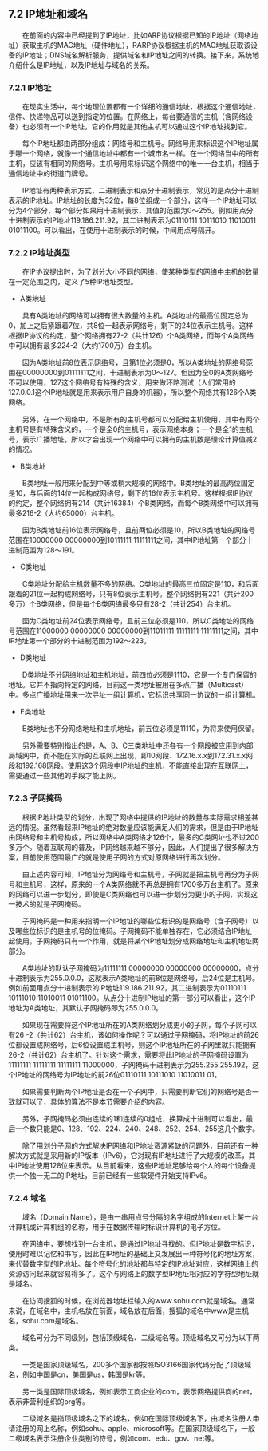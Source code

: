 ## 7.2  IP地址和域名

 

&emsp;&emsp;在前面的内容中已经提到了IP地址，比如ARP协议根据已知的IP地址（网络地址）获取主机的MAC地址（硬件地址），RARP协议根据主机的MAC地址获取该设备的IP地址；DNS域名解析服务，提供域名和IP地址之间的转换。接下来，系统地介绍什么是IP地址，以及IP地址与域名的关系。




### 7.2.1  IP地址  

&emsp;&emsp;在现实生活中，每个地理位置都有一个详细的通信地址，根据这个通信地址，信件、快递物品可以送到指定的位置。在网络上，每台要通信的主机（含网络设备）也必须有一个IP地址，它的作用就是其他主机可以通过这个IP地址找到它。

&emsp;&emsp;每个IP地址都由两部分组成：网络号和主机号。网络号用来标识这个IP地址属于哪一个网络，就像一个通信地址中都有一个城市名一样。在一个网络当中的所有主机，应该有相同的网络号。主机号用来标识这个网络中的唯一一台主机，相当于通信地址中的街道门牌号。

&emsp;&emsp;IP地址有两种表示方式，二进制表示和点分十进制表示，常见的是点分十进制表示的IP地址。IP地址的长度为32位，每8位组成一个部分，这样一个IP地址可以分为4个部分，每个部分如果用十进制表示，其值的范围为0～255。例如用点分十进制表示的IP地址119.186.211.92，其二进制表示为01110111 10111010 11010011 01011100。可以看出，在使用十进制表示的时候，中间用点号隔开。

### 7.2.2  IP地址类型  

&emsp;&emsp;在IP协议提出时，为了划分大小不同的网络，使某种类型的网络中主机的数量在一定范围之内，定义了5种IP地址类型。

- A类地址

&emsp;&emsp;具有A类地址的网络可以拥有很大数量的主机。A类地址的最高位固定总为0，加上之后紧跟着7位，共8位一起表示网络号，剩下的24位表示主机号。这样根据IP协议的约定，整个网络拥有27-2（共计126）个A类网络，而每个A类网络中可以拥有最多224-2（大约1700万）台主机。

&emsp;&emsp;因为A类地址前8位表示网络号，且第1位必须是0，所以A类地址的网络号范围在00000000到01111111之间，十进制表示为0～127。但因为全0的A类网络号不可以使用，127这个网络号有特殊的含义，用来做环路测试（人们常用的127.0.0.1这个IP地址就是用来表示用户自身的机器），所以整个网络共有126个A类网络。

&emsp;&emsp;另外，在一个网络中，不是所有的主机号都可以分配给主机使用，其中有两个主机号是有特殊含义的，一个是全0的主机号，表示网络本身；一个是全1的主机号，表示广播地址，所以才会出现一个网络中可以拥有的主机数是理论计算值减2的情况。

- B类地址

&emsp;&emsp;B类地址一般用来分配到中等或稍大规模的网络中。B类地址的最高两位固定是10，与后面的14位一起构成网络号，剩下的16位表示主机号。这样根据IP协议的约定，整个网络拥有214（共计16384）个B类网络，而每个B类网络中可以拥有最多216-2（大约65000）台主机。

&emsp;&emsp;因为B类地址前16位表示网络号，且前两位必须是10，所以B类地址的网络号范围在10000000 00000000到10111111 11111111之间，其中IP地址第一个部分十进制范围为128～191。

- C类地址

&emsp;&emsp;C类地址分配给主机数量不多的网络。C类地址的最高三位固定是110，和后面跟着的21位一起构成网络号，只有8位表示主机号。整个网络拥有221（共计200多万）个B类网络，但是每个B类网络最多只有28-2（共计254）台主机。

&emsp;&emsp;因为C类地址前24位表示网络号，且前三位必须是110，所以C类地址的网络号范围在11000000 00000000 00000000到11011111 11111111 11111111之间，其中IP地址第一个部分的十进制范围为192～223。

- D类地址

&emsp;&emsp;D类地址不分网络地址和主机地址，前四位必须是1110，它是一个专门保留的地址。它并不指向特定的网络，目前这一类地址被用在多点广播（Multicast）中。多点广播地址用来一次寻址一组计算机，它标识共享同一协议的一组计算机。

- E类地址

&emsp;&emsp;E类地址也不分网络地址和主机地址，前五位必须是11110，为将来使用保留。

&emsp;&emsp;另外需要特别指出的是，A、B、C三类地址中还各有一个网段被应用到内部局域网中，而不能在实际的互联网上出现，即10网段、172.16.x.x到172.31.x.x网段和192.168网段。使用这3个网段中IP地址的主机，不能直接出现在互联网上，需要通过一些其他的手段才能上网。

### 7.2.3  子网掩码  

&emsp;&emsp;根据IP地址类型的划分，出现了网络中提供的IP地址的数量与实际需求相差甚远的情况。虽然看起来IP地址的绝对数量应该能满足人们的需求，但是由于IP地址由网络号和主机号构成，所以网络中A类网络才126个，最多的C类网址也不过200多万个。随着互联网的普及，IP网络越来越不够分，因此，人们提出了很多解决方案，目前使用范围最广的就是使用子网的方式对原网络进行再次划分。

&emsp;&emsp;由上述内容可知，IP地址分为网络号和主机号，子网就是把主机号再分为子网号和主机号，这样，原来的一个A类网络就不再总是拥有1700多万台主机了。原来的网络可以进一步划分，即使是C类网络也可以进一步划分为更小的子网，实现这一技术的就是子网掩码。

&emsp;&emsp;子网掩码是一种用来指明一个IP地址的哪些位标识的是网络号（含子网号）以及哪些位标识的是主机号的位掩码。子网掩码不能单独存在，它必须结合IP地址一起使用。子网掩码只有一个作用，就是将某个IP地址划分成网络地址和主机地址两部分。

&emsp;&emsp;A类地址的默认子网掩码为11111111 00000000 00000000 00000000，点分十进制表示为255.0.0.0，这就表示A类地址的前8位是网络号，后24位是主机号。例如前面用点分十进制表示的IP地址119.186.211.92，其二进制表示为01110111 10111010 11010011 01011100。从点分十进制IP地址的第一部分可以看出，这个IP地址为A类地址，其默认子网掩码即为255.0.0.0。

&emsp;&emsp;如果现在需要将这个IP地址所在的A类网络划分成更小的子网，每个子网可以有26 -2（共计62）台主机，该如何操作呢？可以通过子网掩码，将IP地址的前26位都设置成网络号，后6位设置成主机号，则这个IP地址所在的子网里就只能拥有26-2（共计62）台主机了。针对这个需求，需要将此IP地址的子网掩码设置为11111111 11111111 11111111 11000000，子网掩码十进制表示为255.255.255.192，这个IP地址的网络号为IP地址的前26位01110111 10111010 11010011 01。

&emsp;&emsp;如果需要判断两个IP地址是否在一个子网中，只需要判断它们的网络号是否一致就可以了，具体的算法不是本节需要介绍的内容。

&emsp;&emsp;另外，子网掩码必须由连续的1和连续的0组成，换算成十进制可以看出，最后一个数只能是0、128、192、224、240、248、252、254、255这几个数字。

&emsp;&emsp;除了用划分子网的方式解决IP网络和IP地址资源紧缺的问题外，目前还有一种解决方式就是采用新的IP版本（IPv6），它对现有IP地址进行了大规模的改革，其中IP地址使用128位来表示。从目前看来，这些IP地址足够给每个人的每个设备提供一个独一无二的IP地址，目前已经有一些软硬件开始支持IPv6。

### 7.2.4  域名  

&emsp;&emsp;域名（Domain Name），是由一串用点号分隔的名字组成的Internet上某一台计算机或计算机组的名称，用于在数据传输时标识计算机的电子方位。

&emsp;&emsp;在网络中，要想找到一台主机，是通过IP地址寻找的。但IP地址是数字标识，使用时难以记忆和书写，因此在IP地址的基础上又发展出一种符号化的地址方案，来代替数字型的IP地址。每个符号化的地址都与特定的IP地址对应，这样网络上的资源访问起来就容易得多了。这个与网络上的数字型IP地址相对应的字符型地址就是域名。

&emsp;&emsp;在访问搜狐的时候，在浏览器地址栏输入的www.sohu.com就是域名。通常来说，在域名中，主机名放在前面，域名放在后面，搜狐的域名中www是主机名，sohu.com是域名。

&emsp;&emsp;域名可分为不同级别，包括顶级域名、二级域名等。顶级域名又可分为以下两类。

&emsp;&emsp;一类是国家顶级域名，200多个国家都按照ISO3166国家代码分配了顶级域名，例如中国是cn，美国是us，韩国是kr等。

&emsp;&emsp;另一类是国际顶级域名，例如表示工商企业的com，表示网络提供商的net，表示非营利组织的org等。

&emsp;&emsp;二级域名是指顶级域名之下的域名，例如在国际顶级域名下，由域名注册人申请注册的网上名称，例如sohu、apple、microsoft等。在国家顶级域名下，一般二级域名表示注册企业类别的符号，例如com、edu、gov、net等。

 
